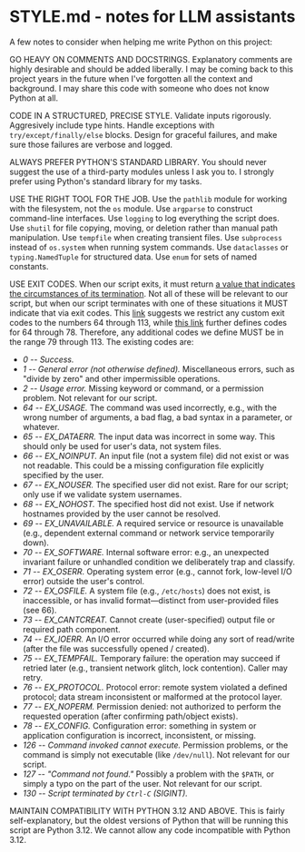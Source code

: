 # STYLE.md - notes for LLM assistants

A few notes to consider when helping me write Python on this project:

GO HEAVY ON COMMENTS AND DOCSTRINGS. Explanatory comments are highly desirable and should be added liberally. I may be coming back to this project years in the future when I've forgotten all the context and background. I may share this code with someone who does not know Python at all. 

CODE IN A STRUCTURED, PRECISE STYLE. Validate inputs rigorously. Aggresively include type hints. Handle exceptions with `try/except/finally/else` blocks. Design for graceful failures, and make sure those failures are verbose and logged.

ALWAYS PREFER PYTHON'S STANDARD LIBRARY. You should never suggest the use of a third-party modules unless I ask you to. I strongly prefer using Python's standard library for my tasks.

USE THE RIGHT TOOL FOR THE JOB. Use the `pathlib` module for working with the filesystem, not the `os` module. Use `argparse` to construct command-line interfaces. Use `logging` to log everything the script does. Use `shutil` for file copying, moving, or deletion rather than manual path manipulation. Use `tempfile` when creating transient files. Use `subprocess` instead of `os.system` when running system commands. Use `dataclasses` or `typing.NamedTuple` for structured data. Use `enum` for sets of named constants.

USE EXIT CODES. When our script exits, it must return [a value that indicates the circumstances of its termination](https://tldp.org/LDP/abs/html/exitcodes.html). Not all of these will be relevant to our script, but when our script terminates with one of these situations it MUST indicate that via exit codes. This [link](https://tldp.org/LDP/abs/html/exitcodes.html) suggests we restrict any custom exit codes to the numbers 64 through 113, while [this link](https://man7.org/linux/man-pages/man3/sysexits.h.3head.html) further defines codes for 64 through 78. Therefore, any additional codes we define MUST be in the range 79 through 113. The existing codes are:
- *0 -- Success.*
- *1 -- General error (not otherwise defined).* Miscellaneous errors, such as "divide by zero" and other impermissible operations.
- *2 -- Usage error.* Missing keyword or command, or a permission problem. Not relevant for our script.
- *64 -- EX_USAGE.* The command was used incorrectly, e.g., with the wrong number of arguments, a bad flag, a bad syntax in a parameter, or whatever.
- *65 -- EX_DATAERR.* The input data was incorrect in some way. This should only be used for user's data, not system files.
- *66 -- EX_NOINPUT.* An input file (not a system file) did not exist or was not readable. This could be a missing configuration file explicitly specified by the user.
- *67 -- EX_NOUSER.* The specified user did not exist. Rare for our script; only use if we validate system usernames.
- *68 -- EX_NOHOST.* The specified host did not exist. Use if network hostnames provided by the user cannot be resolved.
- *69 -- EX_UNAVAILABLE.* A required service or resource is unavailable (e.g., dependent external command or network service temporarily down).
- *70 -- EX_SOFTWARE.* Internal software error: e.g., an unexpected invariant failure or unhandled condition we deliberately trap and classify.
- *71 -- EX_OSERR.* Operating system error (e.g., cannot fork, low-level I/O error) outside the user's control.
- *72 -- EX_OSFILE.* A system file (e.g., `/etc/hosts`) does not exist, is inaccessible, or has invalid format—distinct from user-provided files (see 66).
- *73 -- EX_CANTCREAT.* Cannot create (user-specified) output file or required path component.
- *74 -- EX_IOERR.* An I/O error occurred while doing any sort of read/write (after the file was successfully opened / created).
- *75 -- EX_TEMPFAIL.* Temporary failure: the operation may succeed if retried later (e.g., transient network glitch, lock contention). Caller may retry.
- *76 -- EX_PROTOCOL.* Protocol error: remote system violated a defined protocol; data stream inconsistent or malformed at the protocol layer.
- *77 -- EX_NOPERM.* Permission denied: not authorized to perform the requested operation (after confirming path/object exists).
- *78 -- EX_CONFIG.* Configuration error: something in system or application configuration is incorrect, inconsistent, or missing.
- *126 -- Command invoked cannot execute.* Permission problems, or the command is simply not executable (like `/dev/null`). Not relevant for our script.
- *127 -- "Command not found."* Possibly a problem with the `$PATH`, or simply a typo on the part of the user. Not relevant for our script.
- *130 -- Script terminated by `Ctrl-C` (SIGINT).*

MAINTAIN COMPATIBILITY WITH PYTHON 3.12 AND ABOVE. This is fairly self-explanatory, but the oldest versions of Python that will be running this script are Python 3.12. We cannot allow any code incompatible with Python 3.12.